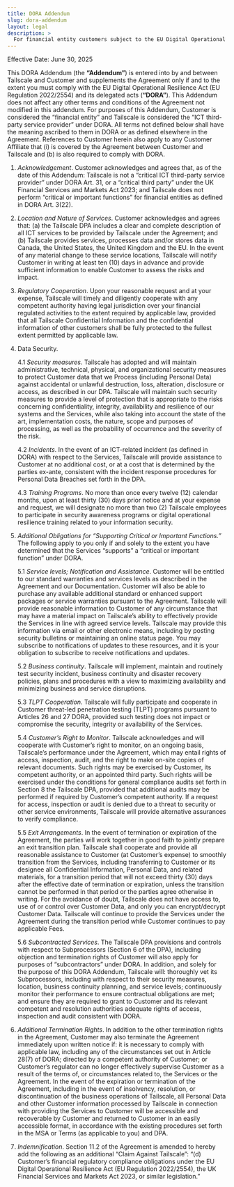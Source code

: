 ```yaml
---
title: DORA Addendum
slug: dora-addendum
layout: legal
description: >
  For financial entity customers subject to the EU Digital Operational Resilience Act (DORA).
---
```


Effective Date: June 30, 2025

This DORA Addendum (the **“Addendum”**) is entered into by and between Tailscale and Customer and supplements the Agreement only if and to the extent you must comply with the EU Digital Operational Resilience Act (EU Regulation 2022/2554) and its delegated acts (**“DORA”**). This Addendum does not affect any other terms and conditions of the Agreement not modified in this addendum. For purposes of this Addendum, Customer is considered the “financial entity” and Tailscale is considered the “ICT third-party service provider” under DORA. All terms not defined below shall have the meaning ascribed to them in DORA or as defined elsewhere in the Agreement. References to Customer herein also apply to any Customer Affiliate that (i) is covered by the Agreement between Customer and Tailscale and (b) is also required to comply with DORA.

1. *Acknowledgement*. Customer acknowledges and agrees that, as of the date of this Addendum: Tailscale is not a “critical ICT third-party service provider” under DORA Art. 31, or a “critical third party” under the UK Financial Services and Markets Act 2023; and Tailscale does not perform “critical or important functions” for financial entities as defined in DORA Art. 3(22).

2. *Location and Nature of Services*. Customer acknowledges and agrees that: (a) the Tailscale DPA includes a clear and complete description of all ICT services to be provided by Tailscale under the Agreement; and (b) Tailscale provides services, processes data and/or stores data in Canada, the United States, the United Kingdom and the EU. In the event of any material change to these service locations, Tailscale will notify Customer in writing at least ten (10) days in advance and provide sufficient information to enable Customer to assess the risks and impact.

3. *Regulatory Cooperation*. Upon your reasonable request and at your expense, Tailscale will timely and diligently cooperate with any competent authority having legal jurisdiction over your financial regulated activities to the extent required by applicable law, provided that all Tailscale Confidential Information and the confidential information of other customers shall be fully protected to the fullest extent permitted by applicable law.

4. Data Security.

    4.1 *Security measures*. Tailscale has adopted and will maintain administrative, technical, physical, and organizational security measures to protect Customer data that we Process (including Personal Data) against accidental or unlawful destruction, loss, alteration, disclosure or access, as described in our DPA. Tailscale will maintain such security measures to provide a level of protection that is appropriate to the risks concerning confidentiality, integrity, availability and resilience of our systems and the Services, while also taking into account the state of the art, implementation costs, the nature, scope and purposes of processing, as well as the probability of occurrence and the severity of the risk.

    4.2 *Incidents*. In the event of an ICT-related incident (as defined in DORA) with respect to the Services, Tailscale will provide assistance to Customer at no additional cost, or at a cost that is determined by the parties ex-ante, consistent with the incident response procedures for Personal Data Breaches set forth in the DPA. 

    4.3 *Training Programs*. No more than once every twelve (12) calendar months, upon at least thirty (30) days prior notice and at your expense and request, we will designate no more than two (2) Tailscale employees to participate in security awareness programs or digital operational resilience training related to your information security.

5. *Additional Obligations for “Supporting Critical or Important Functions.”* The following apply to you only if and solely to the extent you have determined that the Services “supports” a “critical or important function” under DORA. 

    5.1 *Service levels; Notification and Assistance*. Customer will be entitled to our standard warranties and services levels as described in the Agreement and our Documentation. Customer will also be able to purchase any available additional standard or enhanced support packages or service warranties pursuant to the Agreement. Tailscale will provide reasonable information to Customer of any circumstance that may have a material impact on Tailscale’s ability to effectively provide the Services in line with agreed service levels. Tailscale may provide this information via email or other electronic means, including by posting security bulletins or maintaining an online status page. You may subscribe to notifications of updates to these resources, and it is your obligation to subscribe to receive notifications and updates. 

    5.2 *Business continuity*. Tailscale will implement, maintain and routinely test security incident, business continuity and disaster recovery policies, plans and procedures with a view to maximizing availability and minimizing business and service disruptions.

    5.3 *TLPT Cooperation*. Tailscale will fully participate and cooperate in Customer threat-led penetration testing (TLPT) programs pursuant to Articles 26 and 27 DORA, provided such testing does not impact or compromise the security, integrity or availability of the Services.

    5.4 *Customer’s Right to Monitor*. Tailscale acknowledges and will cooperate with Customer’s right to monitor, on an ongoing basis, Tailscale’s performance under the Agreement, which may entail rights of access, inspection, audit, and the right to make on-site copies of relevant documents. Such rights may be exercised by Customer, its competent authority, or an appointed third party. Such rights will be exercised under the conditions for general compliance audits set forth in Section 8 the Tailscale DPA, provided that additional audits may be performed if required by Customer’s competent authority. If a request for access, inspection or audit is denied due to a threat to security or other service environments, Tailscale will provide alternative assurances to verify compliance.

    5.5 *Exit Arrangements*. In the event of termination or expiration of the Agreement, the parties will work together in good faith to jointly prepare an exit transition plan. Tailscale shall cooperate and provide all reasonable assistance to Customer (at Customer’s expense) to smoothly transition from the Services, including transferring to Customer or its designee all Confidential Information, Personal Data, and related materials, for a transition period that will not exceed thirty (30) days after the effective date of termination or expiration, unless the transition cannot be performed in that period or the parties agree otherwise in writing. For the avoidance of doubt, Tailscale does not have access to, use of or control over Customer Data, and only you can encrypt/decrypt Customer Data. Tailscale will continue to provide the Services under the Agreement during the transition period while Customer continues to pay applicable Fees.

    5.6 *Subcontracted Services*. The Tailscale DPA provisions and controls with respect to Subprocessors (Section 6 of the DPA), including objection and termination rights of Customer will also apply for purposes of “subcontractors” under DORA. In addition, and solely for the purpose of this DORA Addendum, Tailscale will: thoroughly vet its Subprocessors, including with respect to their security measures, location, business continuity planning, and service levels; continuously monitor their performance to ensure contractual obligations are met; and ensure they are required to grant to Customer and its relevant competent and resolution authorities adequate rights of access, inspection and audit consistent with DORA.

6. *Additional Termination Rights*. In addition to the other termination rights in the Agreement, Customer may also terminate the Agreement immediately upon written notice if: it is necessary to comply with applicable law, including any of the circumstances set out in Article 28(7) of DORA; directed by a competent authority of Customer; or Customer’s regulator can no longer effectively supervise Customer as a result of the terms of, or circumstances related to, the Services or the Agreement. In the event of the expiration or termination of the Agreement, including in the event of insolvency, resolution, or discontinuation of the business operations of Tailscale, all Personal Data and other Customer information processed by Tailscale in connection with providing the Services to Customer will be accessible and recoverable by Customer and returned to Customer in an easily accessible format, in accordance with the existing procedures set forth in the MSA or Terms (as applicable to you) and DPA.

7. *Indemnification*. Section 11.2 of the Agreement is amended to hereby add the following as an additional “Claim Against Tailscale”: “(d) Customer’s financial regulatory compliance obligations under the EU Digital Operational Resilience Act (EU Regulation 2022/2554), the UK Financial Services and Markets Act 2023, or similar legislation.”

